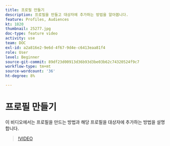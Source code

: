 ```yaml
---
title: 프로필 만들기
description: 프로필을 만들고 대상자에 추가하는 방법을 알아봅니다.
feature: Profiles, Audiences
kt: 1820
thumbnail: 25277.jpg
doc-type: feature video
activity: use
team: DOC
exl-id: a2a816e2-9e6d-4f67-9d4e-c6413eaa81f4
role: User
level: Beginner
source-git-commit: 89df23d00913d36b93d3be03b62c74320524f9c7
workflow-type: tm+mt
source-wordcount: '36'
ht-degree: 8%

---
```


# 프로필 만들기

이 비디오에서는 프로필을 만드는 방법과 해당 프로필을 대상자에 추가하는 방법을 설명합니다.

>[!VIDEO](https://video.tv.adobe.com/v/25277/?quality=12&learn=on)
